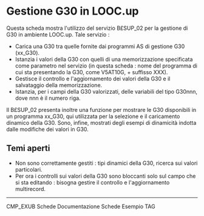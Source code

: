 # Gestione G30 in LOOC.up
Questa scheda mostra l'utilizzo del servizio B£SUP_02 per la gestione di G30 in ambiente LOOC.up.
Tale servizio : 

- Carica una G30 tra quelle fornite dai programmi AS di gestione G30 (xx_G30).
- Istanzia i valori della G30 con quelli di una memorizzazione specificata come parametro nel servizio (in questa scheda :  nome del programma di cui sta presentando la G30, come V5AT10G, + suffisso XXX).
- Gestisce il controllo e l'aggiornamento dei valori della G30 e il salvataggio della memorizzazione.
- Istanzia, per i campi della G30 valorizzati, delle variabili del tipo G30nnn, dove nnn è il numero riga.

Il B£SUP_02 presenta inoltre una funzione per mostrare le G30 disponibili in un programma xx_G30, qui utilizzata per la selezione e il caricamento dinamico della G30. Sono, infine, mostrati degli esempi di dinamicità indotta dalle modifiche dei valori in G30.

## Temi aperti

- Non sono correttamente gestiti :  tipi dinamici della G30, ricerca sui valori particolari.
- Per ora i controlli sui valori della G30 sono bloccanti solo sul campo che si sta editando :  bisogna gestire il controllo e l'aggiornamento multirecord.

****
<a class="tag">CMP_EXUB</a>
<a class="tag">Schede</a>
<a class="tag">Documentazione Schede</a>
<a class="tag">Esempio TAG</a>

